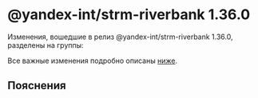 # @yandex-int/strm-riverbank 1.36.0

<!-- ЧЕЛОВЕЧЕСКОЕ ВСТУПЛЕНИЕ -->

Изменения, вошедшие в релиз @yandex-int/strm-riverbank 1.36.0, разделены на группы:

Все важные изменения подробно описаны [ниже](#Пояснения).

## Пояснения

